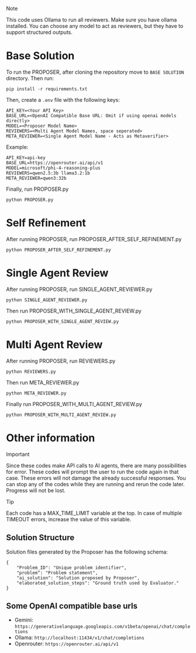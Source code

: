 > [!NOTE]
> This code uses Ollama to run all reviewers. Make sure you have ollama installed.
> You can choose any model to act as reviewers, but they have to support structured outputs.

# Base Solution

To run the PROPOSER, after cloning the repository move to ```BASE SOLUTION``` directory.
Then run:
```
pip install -r requirements.txt
```

Then, create a ```.env``` file with the following keys:
```
API_KEY=<Your API Key>
BASE_URL=<OpenAI Compatible Base URL: Omit if using openai models directly>
MODEL=<Proposer Model Name>
REVIEWERS=<Multi Agent Model Names, space seperated>
META_REVIEWER=<Single Agent Model Name - Acts as Metaverifier>
```

Example:
```
API_KEY=api-key
BASE_URL=https://openrouter.ai/api/v1
MODEL=microsoft/phi-4-reasoning-plus
REVIEWERS=qwen2.5:3b llama3.2:1b
META_REVIEWER=qwen3:32b
```

Finally, run PROPOSER.py
```
python PROPOSER.py
```

# Self Refinement

After running PROPOSER, run PROPOSER_AFTER_SELF_REFINEMENT.py
```
python PROPOSER_AFTER_SELF_REFINEMENT.py
```

# Single Agent Review

After running PROPOSER, run SINGLE_AGENT_REVIEWER.py
```
python SINGLE_AGENT_REVIEWER.py
```

Then run PROPOSER_WITH_SINGLE_AGENT_REVIEW.py
```
python PROPOSER_WITH_SINGLE_AGENT_REVIEW.py
```

# Multi Agent Review

After running PROPOSER, run REVIEWERS.py
```
python REVIEWERS.py
```

Then run META_REVIEWER.py
```
python META_REVIEWER.py
```

Finally run PROPOSER_WITH_MULTI_AGENT_REVIEW.py
```
python PROPOSER_WITH_MULTI_AGENT_REVIEW.py
```

# Other information

> [!IMPORTANT]  
> Since these codes make API calls to AI agents, there are many possibilities for error. These codes will prompt the user to run the code again in that case.
> These errors will not damage the already successful responses. 
> You can stop any of the codes while they are running and rerun the code later. Progress will not be lost.

> [!TIP]
> Each code has a MAX_TIME_LIMIT variable at the top. In case of multiple TIMEOUT errors, increase the value of this variable.

## Solution Structure

Solution files generated by the Proposer has the following schema:
```
{
    "Problem_ID": "Unique problem identifier", 
    "problem": "Problem statement", 
    "ai_solution": "Solution proposed by Proposer", 
    "elaborated_solution_steps": "Ground truth used by Evaluator."
}
```

## Some OpenAI compatible base urls

- Gemini: ```https://generativelanguage.googleapis.com/v1beta/openai/chat/completions```
- Ollama: ```http://localhost:11434/v1/chat/completions```
- Openrouter: ```https://openrouter.ai/api/v1```
